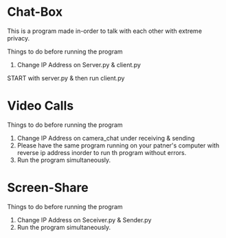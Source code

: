 # Chat-Box

This is a program made in-order to talk with each other with extreme privacy.

Things to do before running the program
1. Change IP Address on Server.py & client.py

START with server.py & then run client.py

# Video Calls

Things to do before running the program
1. Change IP Address on camera_chat under receiving & sending
2. Please have the same program running on your patner's computer with reverse ip address inorder to run th program without errors.
3. Run the program simultaneously.

# Screen-Share

Things to do before running the program
1. Change IP Address on Seceiver.py & Sender.py
2. Run the program simultaneously.
